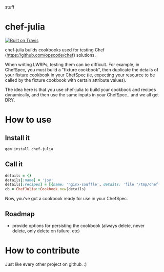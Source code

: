 stuff

chef-julia
==========
[![Built on Travis](https://secure.travis-ci.org/stensonb/chef-julia.png?branch=master)](http://travis-ci.org/stensonb/chef-julia)

chef-julia builds cookbooks used for testing Chef (https://github.com/opscode/chef) solutions.

When writing LWRPs, testing them can be difficult.  For example, in ChefSpec, you must build a "fixture cookbook", then duplicate the details of your fixture cookbook in your ChefSpec (ie, expecting your resource to be called by the fixture cookbook with certain attribute values).

The idea here is that you use chef-julia to build your cookbook and recipes dynamically, and then use the same inputs in your ChefSpec...and we all get DRY.

# How to use

## Install it

```bash
gem install chef-julia
```

## Call it

```ruby
details = {}
details[:name] = 'joy'
details[:recipes] = [{name: 'nginx-souffle', details: 'file "/tmp/chef-julia-was-here" do; end'}]
cb = ChefJulia::Cookbook.new(details)
````

Now, you've got a cookbook ready for use in your ChefSpec.

## Roadmap

- provide options for persisting the cookbook (always delete, never delete, only delete on failure, etc)

# How to contribute

Just like every other project on github. :)
